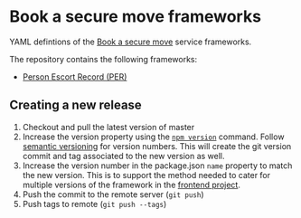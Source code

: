 # Book a secure move frameworks

YAML defintions of the [Book a secure move](https://github.com/ministryofjustice/hmpps-book-secure-move) service frameworks.

The repository contains the following frameworks:

- [Person Escort Record (PER)](./frameworks/person-escort-record)

## Creating a new release

1. Checkout and pull the latest version of master
1. Increase the version property using the [`npm version`](https://docs.npmjs.com/cli/version) command. Follow [semantic versioning](https://semver.org/) for version numbers. This will create the git version commit and tag associated to the new version as well.
1. Increase the version number in the package.json `name` property to match the new version. This is to support the method needed to cater for multiple versions of the framework in the [frontend project](https://github.com/ministryofjustice/hmpps-book-secure-move-frontend/blob/d374ac9e46f0e258ec2a9fa1bbc9a7df2fb81cc4/package.json#L70-L71).
1. Push the commit to the remote server (`git push`)
1. Push tags to remote (`git push --tags`)

